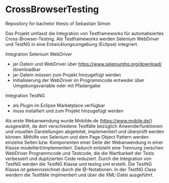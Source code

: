 # CrossBrowserTesting
Repository for bachelor thesis of Sebastian Simon

Das Projekt umfasst die Integration von Testframeworks für automatisiertes Cross-Browser-Testing.
Als Testframeworks werden Selenium WebDriver und TestNG in eine Entwicklungsumgebung (Eclipse) integriert. 

Integration Selenium WebDriver
- jar-Datein und WebDriver über https://www.seleniumhq.org/download/ downloadbar
- jar-Datein müssen zum Projekt hinzugefügt werden
- Initialisierung der WebDriver im Programmcode entweder über Umgebungsvariable oder mit Pfadangabe 

Integration TestNG
- als Plugin im Eclipse Marketplace verfügbar
- muss installiert und zum Projekt hinzugefügt werden

Als erste Webanwendung wurde Mobilde.de (https://www.mobile.de/) ausgewählt, da dort verschiedene Testfälle bezüglich Anwenderfunktionen und visuellen Darstellungen abgeleitet, implementiert und überprüft werden können.
Mithilfe von Selenium und dem Page Object Pattern werden einzelne Seiten bzw. Komponenten einer Seite der Webanwendung 
in einer Klasse modelliert/implementiert. Dadurch entsteht eine Trennung zwischen WebDriver Programmcode und Testcode, die die Wartbarkeit der Tests verbessert und duplizierten Code reduziert. Durch die Integration von TestNG werden die TestNG Klasse und testng.xml erstellt. Die TestNG Klasse ist gekennzeichnet durch die @-Notationen. In der TestNG Class werdern die Testfälle implmentiert und über die XML-Datei  ausgeführt.
